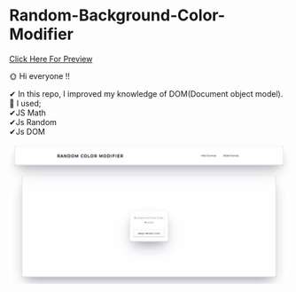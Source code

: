# Random-Background-Color-Modifier

[Click Here For Preview](https://fatihcaliss.github.io/Random-Background-Color-Modifier/)

:sun_with_face: Hi everyone :bangbang:

✔ In this repo, I improved my knowledge of DOM(Document object model). <br>
:triangular_flag_on_post: I used; <br>
✔JS Math <br>
✔Js Random <br>
✔Js DOM <br>

![animation](https://github.com/fatihcaliss/Random-Background-Color-Modifier/blob/master/random%20color.gif)

